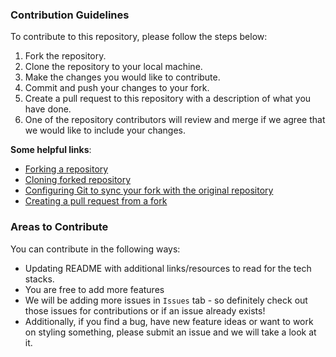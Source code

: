 ### Contribution Guidelines

To contribute to this repository, please follow the steps below:

1. Fork the repository.
2. Clone the repository to your local machine.
3. Make the changes you would like to contribute.
4. Commit and push your changes to your fork.
5. Create a pull request to this repository with a description of what you have done.
6. One of the repository contributors will review and merge if we agree that we would like to include your changes.

**Some helpful links**:

- [Forking a repository](https://docs.github.com/en/get-started/quickstart/fork-a-repo#forking-a-repository)
- [Cloning forked repository](https://docs.github.com/en/get-started/quickstart/fork-a-repo#cloning-your-forked-repository)
- [Configuring Git to sync your fork with the original repository](https://docs.github.com/en/get-started/quickstart/fork-a-repo#configuring-git-to-sync-your-fork-with-the-original-repository)
- [Creating a pull request from a fork](https://docs.github.com/en/pull-requests/collaborating-with-pull-requests/proposing-changes-to-your-work-with-pull-requests/creating-a-pull-request-from-a-fork)

### Areas to Contribute

You can contribute in the following ways:

- Updating README with additional links/resources to read for the tech stacks.
- You are free to add more features
- We will be adding more issues in `Issues` tab - so definitely check out those issues for contributions or if an issue already exists!
- Additionally, if you find a bug, have new feature ideas or want to work on styling something, please submit an issue and we will take a look at it.
